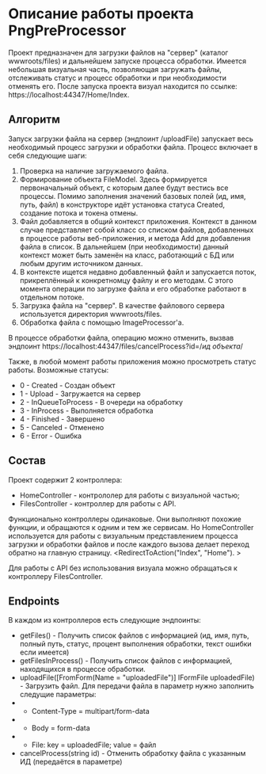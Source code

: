 # Описание работы проекта PngPreProcessor

Проект предназначен для загрузки файлов на "сервер" (каталог wwwroots/files) и дальнейшем запуске процесса обработки.
Имеется небольшая визуальная часть, позволяющая загружать файлы, отслеживать статус и процесс обработки и при необходимости отменять его. 
После запуска проекта визуал находится по ссылке: https://localhost:44347/Home/Index.

## Алгоритм

Запуск загрузки файла на сервер (эндпоинт /uploadFile) запускает весь необходимый процесс загрузки и обработки файла. Процесс включает в себя следующие шаги:
1.  Проверка на наличие загружаемого файла. 
2.  Формирование объекта FileModel. Здесь формируется первоначальный объект, с которым далее будут вестись все процессы. Помимо заполнения значений базовых полей (ид, имя, путь, файл) в конструкторе идёт установка статуса Created, создание потока и токена отмены.
3.  Файл добавляется в общий контекст приложения. Контекст в данном случае представляет собой класс со списком файлов, добавленных в процессе работы веб-приложения, и метода Add для добавления файла в список. В дальнейшем (при необходимости) данный контекст может быть заменён на класс, работающий с БД или любым другим источником данных.
4.  В контексте ищется недавно добавленный файл и запускается поток, прикреплённый к конкретномцу файлу и его методам. С этого момента операции по загрузке файла и его обработке работают в отдельном потоке.
5.  Загрузка файла на "сервер". В качестве файлового сервера используется директория wwwroots/files.
6.  Обработка файла с помощью ImageProcessor'а.

В процессе обработки файла, операцию можно отменить, вызвав эндпоинт https://localhost:44347/files/cancelProcess?id=/*ид объекта*/

Также, в любой момент работы приложения можно просмотреть статус работы. 
Возможные статусы:
*   0 - Created - Создан объект
*   1 - Upload - Загружается на сервер
*   2 - InQueueToProcess - В очереди на обработку
*   3 - InProcess - Выполняется обработка
*   4 - Finished - Завершено
*   5 - Canceled - Отменено
*   6 - Error - Ошибка

## Состав

Проект содержит 2 контроллера: 
*   HomeController - контрололер для работы с визуальной частью;
*   FilesController - контроллер для работы с API.

Функционально контроллеры одинаковые. Они выполняют похожие функции, и обращаются к одним и тем же сервисам. 
Но HomeController используется для работы с визуальным представлением процесса загрузки и обработки файлов и после каждого вызова делает переход обратно на главную страницу.
<RedirectToAction("Index", "Home"). >

Для работы с API без использования визуала можно обращаться к контроллеру FilesController.

## Endpoints

В каждом из контроллеров есть следующие эндпоинты:
*   getFiles() - Получить список файлов с информацией (ид, имя, путь, полный путь, статус, процент выполнения обработки, текст ошибки если имеется)
*   getFilesInProcess() - Получить список файлов с информацией, находящихся в процессе обработки.
*   uploadFile([FromForm(Name = "uploadedFile")] IFormFile uploadedFile) - Загрузить файл. Для передачи файла в параметр нужно заполнить следущие параметры:
*   *   Content-Type = multipart/form-data
*   *   Body = form-data
*   *   File: key = uploadedFile; value = файл
*   cancelProcess(string id) - Отменить обработку файла с указанным ИД (передаётся в параметре)